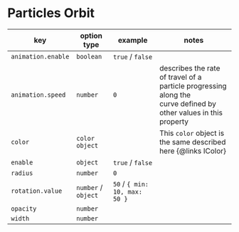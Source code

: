 # Particles Orbit

| key                | option type         | example                       | notes                                                                                                                |
| ------------------ | ------------------- | ----------------------------- | -------------------------------------------------------------------------------------------------------------------- |
| `animation.enable` | `boolean`           | `true` / `false`              |                                                                                                                      |
| `animation.speed`  | `number`            | `0`                           | describes the rate of travel of a particle progressing along the <br> curve defined by other values in this property |
| `color`            | `color object`      |                               | This `color` object is the same described here {@links IColor}                                                       |
| `enable`           | `object`            | `true` / `false`              |                                                                                                                      |
| `radius`           | `number`            | `0`                           |                                                                                                                      |
| `rotation.value`   | `number` / `object` | `50` / `{ min: 10, max: 50 }` |                                                                                                                      |
| `opacity`          | `number`            |                               |                                                                                                                      |
| `width`            | `number`            |                               |                                                                                                                      |
